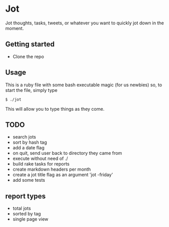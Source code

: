 # Jot
Jot thoughts, tasks, tweets, or whatever you want to quickly jot down in the moment.  

## Getting started

- Clone the repo

## Usage
This is a ruby file with some bash executable magic (for us newbies)
so, to start the file, simply type

    $ ./jot

This will allow you to type things as they come.

## TODO
- search jots
- sort by hash tag
- add a date flag
- on quit, send user back to directory they came from
- execute without need of ./
- build rake tasks for reports
- create markdown headers per month
- create a jot title flag as an argument 'jot -friday'
- add some tests

## report types
- total jots
- sorted by tag
- single page view
